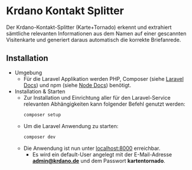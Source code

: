 # Krdano Kontakt Splitter

Der Krdano-Kontakt-Splitter (Karte+Tornado) erkennt und extrahiert sämtliche relevanten Informationen aus dem Namen auf einer gescannten Visitenkarte und generiert daraus automatisch die korrekte Briefanrede.

## Installation

- Umgebung
    - Für die Laravel Applikation werden PHP, Composer (siehe [Laravel Docs](https://laravel.com/docs/12.x/installation#installing-php)) und npm (siehe [Node Docs](https://nodejs.org/en/download)) benötigt.
- Installation & Starten
    - Zur Installation und Einrichtung aller für den Laravel-Service relevanten Abhängigkeiten kann folgender Befehl genutzt werden:
      ```bash
      composer setup
      ```
    - Um die Laravel Anwendung zu starten:
      ```bash
      composer dev
      ```
    - Die Anwendung ist nun unter [localhost:8000](http://localhost:8000) erreichbar.
        - Es wird ein default-User angelegt mit der E-Mail-Adresse **admin@krdano.de** und dem Passwort **kartentornado**.

